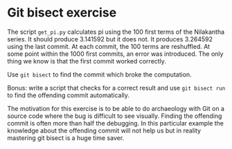 

Git bisect exercise
===================

The script `get_pi.py` calculates pi using the 100 first terms of the
Nilakantha series.  It should produce 3.141592 but it does not. It produces
3.264592 using the last commit.  At each commit, the 100 terms are reshuffled.
At some point within the 1000 first commits, an error was introduced. The only
thing we know is that the first commit worked correctly.

Use `git bisect` to find the commit which broke the computation.

Bonus: write a script that checks for a correct result and use `git bisect run`
to find the offending commit automatically.

The motivation for this exercise is to be able to do archaeology with Git on a
source code where the bug is difficult to see visually. Finding the offending
commit is often more than half the debugging.  In this particular example the
knowledge about the offending commit will not help us but in reality mastering
git bisect is a huge time saver.
